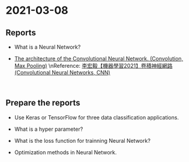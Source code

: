 # 2021-03-08
## Reports
* What is a Neural Network?

* [The architecture of the Convolutional Neural Network. (Convolution, Max Pooling)](https://github.com/prjiang/Seminar-in-AI/blob/main/2021-03-08/report/CNN%20architecture(Convolution%2C%20Max%20Pooling).pdf)
\nReference: [李宏毅【機器學習2021】卷積神經網路 (Convolutional Neural Networks, CNN)](https://www.youtube.com/watch?v=OP5HcXJg2Aw)


<br>

## Prepare the reports
* Use Keras or TensorFlow for three data classification applications.

* What is a hyper parameter?

* What is the loss function for trainning Neural Network?

* Optimization methods in Neural Network.

